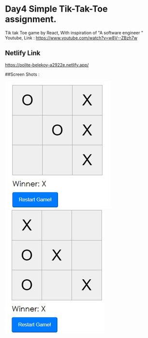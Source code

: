 
# Day4 Simple Tik-Tak-Toe assignment.

Tik tak Toe game by React,
With inspiration of "A software engineer " Youtube,
Link : https://www.youtube.com/watch?v=w8V--ZBzh7w



## Netlify Link

https://polite-belekoy-a2922e.netlify.app/


##Screen Shots :

![](./images/1.jpg)
![](./images/2.jpg)
